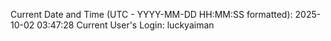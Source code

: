 Current Date and Time (UTC - YYYY-MM-DD HH:MM:SS formatted): 2025-10-02 03:47:28
Current User's Login: luckyaiman
